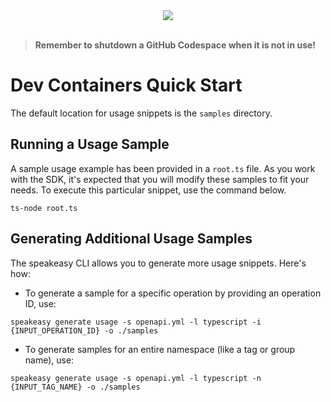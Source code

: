 
<div align="center">
    <a href="https://codespaces.new/atoma-network/atoma-sdk-typescript.git/tree/main"><img src="https://github.com/codespaces/badge.svg" /></a>
</div>
<br>

> **Remember to shutdown a GitHub Codespace when it is not in use!**

# Dev Containers Quick Start

The default location for usage snippets is the `samples` directory.

## Running a Usage Sample

A sample usage example has been provided in a `root.ts` file. As you work with the SDK, it's expected that you will modify these samples to fit your needs. To execute this particular snippet, use the command below.

```
ts-node root.ts
```

## Generating Additional Usage Samples

The speakeasy CLI allows you to generate more usage snippets. Here's how:

- To generate a sample for a specific operation by providing an operation ID, use:

```
speakeasy generate usage -s openapi.yml -l typescript -i {INPUT_OPERATION_ID} -o ./samples
```

- To generate samples for an entire namespace (like a tag or group name), use:

```
speakeasy generate usage -s openapi.yml -l typescript -n {INPUT_TAG_NAME} -o ./samples
```
